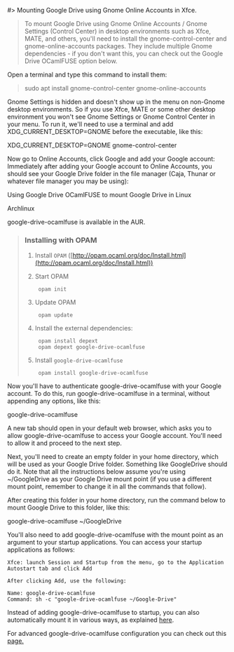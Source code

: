 #> Mounting Google Drive using Gnome Online Accounts in Xfce.

>	To mount Google Drive using Gnome Online Accounts / Gnome Settings (Control Center) in desktop environments such as Xfce, MATE, and others, you'll need to install the gnome-control-center and gnome-online-accounts packages. They include multiple Gnome dependencies - if you don't want this, you can check out the Google Drive OCamlFUSE option below.

Open a terminal and type this command to install them:


> sudo apt install gnome-control-center gnome-online-accounts

Gnome Settings is hidden and doesn't show up in the menu on non-Gnome desktop environments. So if you use Xfce, MATE or some other desktop environment you won't see Gnome Settings or Gnome Control Center in your menu. To run it, we'll need to use a terminal and add XDG_CURRENT_DESKTOP=GNOME before the executable, like this:

XDG_CURRENT_DESKTOP=GNOME gnome-control-center

Now go to Online Accounts, click Google and add your Google account:
Immediately after adding your Google account to Online Accounts, you should see your Google Drive folder in the file manager (Caja, Thunar or whatever file manager you may be using):

Using Google Drive OCamlFUSE to mount Google Drive in Linux

Archlinux

google-drive-ocamlfuse is available in the AUR.


> ### [](https://github.com/astrada/google-drive-ocamlfuse/wiki/Installation#installing-with-opam)Installing with OPAM
> 
> 1.  Install `OPAM` ([http://opam.ocaml.org/doc/Install.html](http://opam.ocaml.org/doc/Install.html))
>     
> 2.  Start OPAM
>     
>          opam init
>         
>     
> 3.  Update OPAM
>     
>          opam update
>         
>     
> 4.  Install the external dependencies:
>     
>          opam install depext
>          opam depext google-drive-ocamlfuse
>         
>     
> 5.  Install `google-drive-ocamlfuse`
>     
>          opam install google-drive-ocamlfuse


Now you'll have to authenticate google-drive-ocamlfuse with your Google account. To do this, run google-drive-ocamlfuse in a terminal, without appending any options, like this:

google-drive-ocamlfuse

A new tab should open in your default web browser, which asks you to allow google-drive-ocamlfuse to access your Google account. You'll need to allow it and proceed to the next step.

Next, you'll need to create an empty folder in your home directory, which will be used as your Google Drive folder. Something like GoogleDrive should do it. Note that all the instructions below assume you're using ~/GoogleDrive as your Google Drive mount point (if you use a different mount point, remember to change it in all the commands that follow).

After creating this folder in your home directory, run the command below to mount Google Drive to this folder, like this:

google-drive-ocamlfuse ~/GoogleDrive

You'll also need to add google-drive-ocamlfuse with the mount point as an argument to your startup applications. You can access your startup applications as follows:

    Xfce: launch Session and Startup from the menu, go to the Application Autostart tab and click Add

    After clicking Add, use the following:

    Name: google-drive-ocamlfuse
    Command: sh -c "google-drive-ocamlfuse ~/Google-Drive"

Instead of adding google-drive-ocamlfuse to startup, you can also automatically mount it in various ways, as explained [here](https://github.com/astrada/google-drive-ocamlfuse/wiki/Automounting).

For advanced google-drive-ocamlfuse configuration you can check out this [page.](https://github.com/astrada/google-drive-ocamlfuse/wiki/Configuration)
